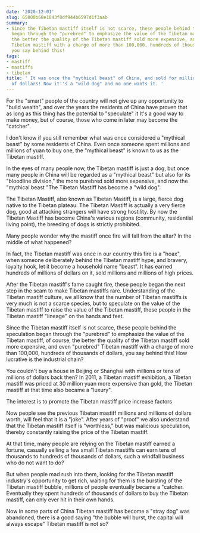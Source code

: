 ```yaml
---
date: '2020-12-01'
slug: 65800b68e1843f8df944b6597d1f3aab
summary:
- Since the Tibetan mastiff itself is not scarce, these people behind the speculation
  began through the "purebred" to emphasize the value of the Tibetan mastiff, of course,
  the better the quality of the Tibetan mastiff sold more expensive, and even "purebred"
  Tibetan mastiff with a charge of more than 100,000, hundreds of thousands of dollars,
  you say behind this!
tags:
- mastiff
- mastiffs
- tibetan
title: ' It was once the "mythical beast" of China, and sold for millions and millions
  of dollars! Now it''s a "wild dog" and no one wants it. '
---
```


 For the "smart" people of the country will not give up any opportunity to "build wealth", and over the years the residents of China have proven that as long as this thing has the potential to "speculate" it It's a good way to make money, but of course, those who come in later may become the "catcher".

I don't know if you still remember what was once considered a "mythical beast" by some residents of China. Even once someone spent millions and millions of yuan to buy one, the "mythical beast" is known to us as the Tibetan mastiff.

In the eyes of many people now, the Tibetan mastiff is just a dog, but once many people in China will be regarded as a "mythical beast" but also for its "bloodline division," the more purebred sold more expensive, and now the "mythical beast "The Tibetan Mastiff has become a "wild dog".

The Tibetan Mastiff, also known as Tibetan Mastiff, is a large, fierce dog native to the Tibetan plateau. The Tibetan Mastiff is actually a very fierce dog, good at attacking strangers will have strong hostility. By now the Tibetan Mastiff has become China's various regions (community, residential living point), the breeding of dogs is strictly prohibited.

Many people wonder why the mastiff once fire will fall from the altar? In the middle of what happened?

In fact, the Tibetan mastiff was once in our country this fire is a "hoax", when someone deliberately behind the Tibetan mastiff hype, and bravery, loyalty hook, let it become a household name "beast". It has earned hundreds of millions of dollars on it, sold millions and millions of high prices.

After the Tibetan mastiff's fame caught fire, these people began the next step in the scam to make Tibetan mastiffs rare. Understanding of the Tibetan mastiff culture, we all know that the number of Tibetan mastiffs is very much is not a scarce species, but to speculate on the value of the Tibetan mastiff to raise the value of the Tibetan mastiff, these people in the Tibetan mastiff "lineage" on the hands and feet.

Since the Tibetan mastiff itself is not scarce, these people behind the speculation began through the "purebred" to emphasize the value of the Tibetan mastiff, of course, the better the quality of the Tibetan mastiff sold more expensive, and even "purebred" Tibetan mastiff with a charge of more than 100,000, hundreds of thousands of dollars, you say behind this! How lucrative is the industrial chain?

You couldn't buy a house in Beijing or Shanghai with millions or tens of millions of dollars back then? In 2011, a Tibetan mastiff exhibition, a Tibetan mastiff was priced at 30 million yuan more expensive than gold, the Tibetan mastiff at that time also became a "luxury".

The interest is to promote the Tibetan mastiff price increase factors

Now people see the previous Tibetan mastiff millions and millions of dollars worth, will feel that it is a "joke". After years of "proof" we also understand that the Tibetan mastiff itself is "worthless," but was malicious speculation, thereby constantly raising the price of the Tibetan mastiff.

At that time, many people are relying on the Tibetan mastiff earned a fortune, casually selling a few small Tibetan mastiffs can earn tens of thousands to hundreds of thousands of dollars, such a windfall business who do not want to do?

But when people mad rush into them, looking for the Tibetan mastiff industry's opportunity to get rich, waiting for them is the bursting of the Tibetan mastiff bubble, millions of people eventually became a "catcher. Eventually they spent hundreds of thousands of dollars to buy the Tibetan mastiff, can only ever hit in their own hands.

Now in some parts of China Tibetan mastiff has become a "stray dog" was abandoned, there is a good saying "the bubble will burst, the capital will always escape" Tibetan mastiff is not so?

 
        